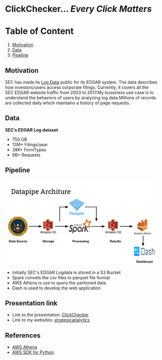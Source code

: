 # ClickChecker... *Every Click Matters*
# Table of Content
1. [Motivation](#Motivation)
2. [Data](#Data)
2. [Pipeline](#Pipeline)
## Motivation
SEC has made its [Log Data](https://www.sec.gov/dera/data/edgar-log-file-data-set.html) public for its EDGAR system. The data describes how investors/users access corporate filings. Currently, it covers all the SEC EDGAR website traffic from 2003 to 2017.My bussiness use case is to understand the behaviors of users by analyzing log data.Millions of records are collected daily  which maintains a history of page requests.

## Data 
**SEC’s EDGAR Log dataset**
* 750 GB 
* 13M+ Filings/year
* 38K+ FormTypes
* 6B+ Requests

## Pipeline
![GitHub Logo](/docs/pipeline.png)

* Initially SEC's EDGAR Logdata is stored in a S3 Bucket 
* Spark convets the csv files to parquet file format
* AWS Athena is use to query the partioned data
* Dash is used to develop the web application

## Presentation link
* Link to the presentation: [ClickChecker](https://docs.google.com/presentation/d/1Wpjc7b85ut5BtaOwysQbTulW6dZ_S2j5ONbN9iG-YVk/edit#slide=id.p)
* Link to my websites: [strategicanalytics](http://strategicanalytics.club/)

## References
* [AWS Athena](https://aws.amazon.com/athena/)
* [AWS SDK for Python](https://boto3.readthedocs.io/en/latest/reference/services/athena.html)
